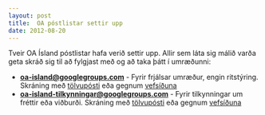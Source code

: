 ```yaml
---
layout: post
title:  OA póstlistar settir upp
date: 2012-08-20
---
```


Tveir OA Ísland póstlistar hafa verið settir upp. Allir sem láta sig málið varða geta skráð sig til að fylgjast með og að taka þátt í umræðunni:

- __[oa-island@googlegroups.com](mailto:oa-island@googlegroups.com)__ - Fyrir frjálsar umræður, engin ritstýring. Skráning með [tölvupósti](mailto:oa-island+subscribe@googlegroups.com) eða gegnum [vefsíðuna](https://groups.google.com/d/forum/oa-island)
- __[oa-island-tilkynningar@googlegroups.com](mailto:oa-island-tilkynningar@googlegroups.com)__ - Fyrir tilkynningar um fréttir eða viðburði. Skráning með [tölvupósti](mailto:oa-island-tilkynningar+subscribe@googlegroups.com) eða gegnum [vefsíðuna](https://groups.google.com/d/forum/oa-island-tilkynningar)

